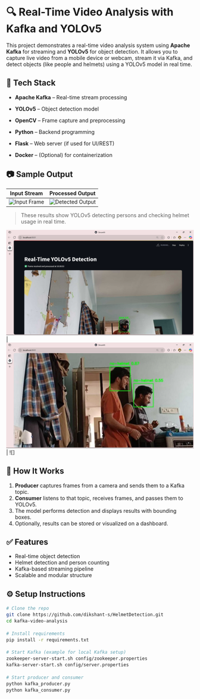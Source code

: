 # 🔍 Real-Time Video Analysis with Kafka and YOLOv5

This project demonstrates a real-time video analysis system using **Apache Kafka** for streaming and **YOLOv5** for object detection. It allows you to capture live video from a mobile device or webcam, stream it via Kafka, and detect objects (like people and helmets) using a YOLOv5 model in real time.

## 🧰 Tech Stack

- **Apache Kafka** – Real-time stream processing

- **YOLOv5** – Object detection model

- **OpenCV** – Frame capture and preprocessing

- **Python** – Backend programming

- **Flask** – Web server (if used for UI/REST)

- **Docker** – (Optional) for containerization

## 📷 Sample Output

| Input Stream | Processed Output |
|--------------|------------------|
| ![Input Frame](images/input_frame.jpg) | ![Detected Output](images/output_frame.jpg) |

> These results show YOLOv5 detecting persons and checking helmet usage in real time.

![Result images1](images/Screenshot%20(127).png) | ![Result image2](images/Screenshot%20(128).png) | ![]

## 🚀 How It Works

1. **Producer** captures frames from a camera and sends them to a Kafka topic.
2. **Consumer** listens to that topic, receives frames, and passes them to YOLOv5.
3. The model performs detection and displays results with bounding boxes.
4. Optionally, results can be stored or visualized on a dashboard.

## ✅ Features

- Real-time object detection
- Helmet detection and person counting
- Kafka-based streaming pipeline
- Scalable and modular structure

## ⚙️ Setup Instructions

```bash
# Clone the repo
git clone https://github.com/dikshant-s/HelmetDetection.git
cd kafka-video-analysis

# Install requirements
pip install -r requirements.txt

# Start Kafka (example for local Kafka setup)
zookeeper-server-start.sh config/zookeeper.properties
kafka-server-start.sh config/server.properties

# Start producer and consumer
python kafka_producer.py
python kafka_consumer.py
